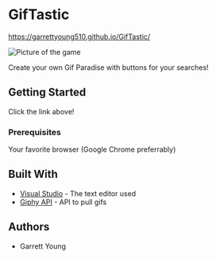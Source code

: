 # GifTastic
https://garrettyoung510.github.io/GifTastic/

![Picture of the game](https://i.lensdump.com/i/WYljbZ.md.png)

Create your own Gif Paradise with buttons for your searches!

## Getting Started

Click the link above!

### Prerequisites

Your favorite browser (Google Chrome preferrably)

## Built With

* [Visual Studio](https://visualstudio.microsoft.com/) - The text editor used
* [Giphy API](https://developers.giphy.com/) - API to pull gifs

## Authors

* Garrett Young

